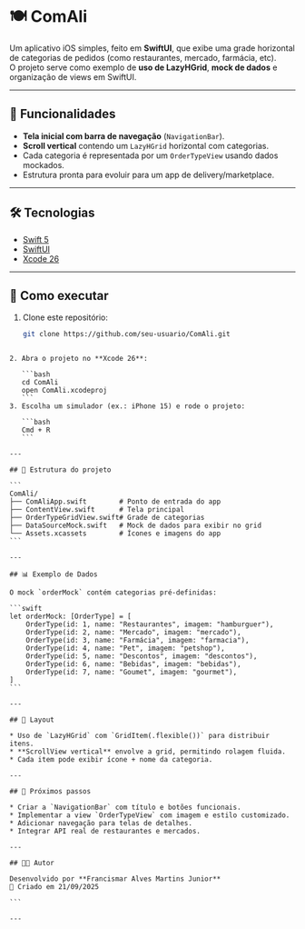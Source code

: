 # 🍽️ ComAli

Um aplicativo iOS simples, feito em **SwiftUI**, que exibe uma grade horizontal de categorias de pedidos (como restaurantes, mercado, farmácia, etc).  
O projeto serve como exemplo de **uso de LazyHGrid**, **mock de dados** e organização de views em SwiftUI.

---

## 📱 Funcionalidades
- **Tela inicial com barra de navegação** (`NavigationBar`).
- **Scroll vertical** contendo um `LazyHGrid` horizontal com categorias.
- Cada categoria é representada por um `OrderTypeView` usando dados mockados.
- Estrutura pronta para evoluir para um app de delivery/marketplace.

---

## 🛠️ Tecnologias
- [Swift 5](https://developer.apple.com/swift/)
- [SwiftUI](https://developer.apple.com/xcode/swiftui/)
- [Xcode 26](https://developer.apple.com/xcode/)

---

## 🚀 Como executar
1. Clone este repositório:
   ```bash
   git clone https://github.com/seu-usuario/ComAli.git
````

2. Abra o projeto no **Xcode 26**:

   ```bash
   cd ComAli
   open ComAli.xcodeproj
   ```
3. Escolha um simulador (ex.: iPhone 15) e rode o projeto:

   ```bash
   Cmd + R
   ```

---

## 📂 Estrutura do projeto

```
ComAli/
├── ComAliApp.swift        # Ponto de entrada do app
├── ContentView.swift      # Tela principal
├── OrderTypeGridView.swift# Grade de categorias
├── DataSourceMock.swift   # Mock de dados para exibir no grid
└── Assets.xcassets        # Ícones e imagens do app
```

---

## 📊 Exemplo de Dados

O mock `orderMock` contém categorias pré-definidas:

```swift
let orderMock: [OrderType] = [
    OrderType(id: 1, name: "Restaurantes", imagem: "hamburguer"),
    OrderType(id: 2, name: "Mercado", imagem: "mercado"),
    OrderType(id: 3, name: "Farmácia", imagem: "farmacia"),
    OrderType(id: 4, name: "Pet", imagem: "petshop"),
    OrderType(id: 5, name: "Descontos", imagem: "descontos"),
    OrderType(id: 6, name: "Bebidas", imagem: "bebidas"),
    OrderType(id: 7, name: "Goumet", imagem: "gourmet"),
]
```

---

## 🎨 Layout

* Uso de `LazyHGrid` com `GridItem(.flexible())` para distribuir itens.
* **ScrollView vertical** envolve a grid, permitindo rolagem fluida.
* Cada item pode exibir ícone + nome da categoria.

---

## 📌 Próximos passos

* Criar a `NavigationBar` com título e botões funcionais.
* Implementar a view `OrderTypeView` com imagem e estilo customizado.
* Adicionar navegação para telas de detalhes.
* Integrar API real de restaurantes e mercados.

---

## 👨‍💻 Autor

Desenvolvido por **Francismar Alves Martins Junior**
📅 Criado em 21/09/2025

```

---
